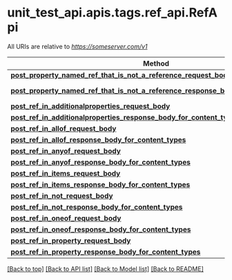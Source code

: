 <a name="top"></a>
# unit_test_api.apis.tags.ref_api.RefApi

All URIs are relative to *https://someserver.com/v1*

Method | HTTP request | Description
------------- | ------------- | -------------
[**post_property_named_ref_that_is_not_a_reference_request_body**](ref_api/post_property_named_ref_that_is_not_a_reference_request_body.md) | **post** /requestBody/postPropertyNamedRefThatIsNotAReferenceRequestBody | 
[**post_property_named_ref_that_is_not_a_reference_response_body_for_content_types**](ref_api/post_property_named_ref_that_is_not_a_reference_response_body_for_content_types.md) | **post** /responseBody/postPropertyNamedRefThatIsNotAReferenceResponseBodyForContentTypes | 
[**post_ref_in_additionalproperties_request_body**](ref_api/post_ref_in_additionalproperties_request_body.md) | **post** /requestBody/postRefInAdditionalpropertiesRequestBody | 
[**post_ref_in_additionalproperties_response_body_for_content_types**](ref_api/post_ref_in_additionalproperties_response_body_for_content_types.md) | **post** /responseBody/postRefInAdditionalpropertiesResponseBodyForContentTypes | 
[**post_ref_in_allof_request_body**](ref_api/post_ref_in_allof_request_body.md) | **post** /requestBody/postRefInAllofRequestBody | 
[**post_ref_in_allof_response_body_for_content_types**](ref_api/post_ref_in_allof_response_body_for_content_types.md) | **post** /responseBody/postRefInAllofResponseBodyForContentTypes | 
[**post_ref_in_anyof_request_body**](ref_api/post_ref_in_anyof_request_body.md) | **post** /requestBody/postRefInAnyofRequestBody | 
[**post_ref_in_anyof_response_body_for_content_types**](ref_api/post_ref_in_anyof_response_body_for_content_types.md) | **post** /responseBody/postRefInAnyofResponseBodyForContentTypes | 
[**post_ref_in_items_request_body**](ref_api/post_ref_in_items_request_body.md) | **post** /requestBody/postRefInItemsRequestBody | 
[**post_ref_in_items_response_body_for_content_types**](ref_api/post_ref_in_items_response_body_for_content_types.md) | **post** /responseBody/postRefInItemsResponseBodyForContentTypes | 
[**post_ref_in_not_request_body**](ref_api/post_ref_in_not_request_body.md) | **post** /requestBody/postRefInNotRequestBody | 
[**post_ref_in_not_response_body_for_content_types**](ref_api/post_ref_in_not_response_body_for_content_types.md) | **post** /responseBody/postRefInNotResponseBodyForContentTypes | 
[**post_ref_in_oneof_request_body**](ref_api/post_ref_in_oneof_request_body.md) | **post** /requestBody/postRefInOneofRequestBody | 
[**post_ref_in_oneof_response_body_for_content_types**](ref_api/post_ref_in_oneof_response_body_for_content_types.md) | **post** /responseBody/postRefInOneofResponseBodyForContentTypes | 
[**post_ref_in_property_request_body**](ref_api/post_ref_in_property_request_body.md) | **post** /requestBody/postRefInPropertyRequestBody | 
[**post_ref_in_property_response_body_for_content_types**](ref_api/post_ref_in_property_response_body_for_content_types.md) | **post** /responseBody/postRefInPropertyResponseBodyForContentTypes | 

[[Back to top]](#top) [[Back to API list]](../../../README.md#documentation-for-api-endpoints) [[Back to Model list]](../../../README.md#documentation-for-models) [[Back to README]](../../../README.md)
